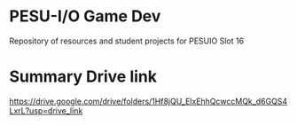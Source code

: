 # PESU-I/O Game Dev
Repository of resources and student projects for PESUIO Slot 16

# Summary Drive link  
https://drive.google.com/drive/folders/1Hf8jQU_ElxEhhQcwccMQk_d6GQS4LxrL?usp=drive_link
